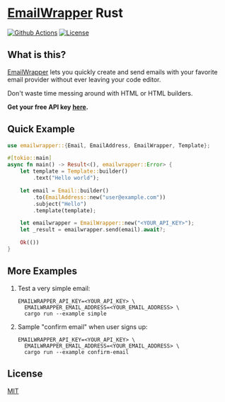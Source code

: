 # [EmailWrapper](https://emailwrapper.com) Rust

[![Github Actions](https://img.shields.io/github/actions/workflow/status/emailwrapper/emailwrapper-rust/tests.yml?style=flat-square)](https://github.com/emailwrapper/emailwrapper-rust/actions)
[![License](https://img.shields.io/github/license/emailwrapper/emailwrapper-rust?color=green&style=flat-square)](/LICENSE)

## What is this?

[EmailWrapper](https://emailwrapper.com) lets you quickly create and send emails with your favorite email provider without ever leaving your code editor.

Don't waste time messing around with HTML or HTML builders.

**Get your free API key [here](https://emailwrapper.com).**

## Quick Example

```rust
use emailwrapper::{Email, EmailAddress, EmailWrapper, Template};

#[tokio::main]
async fn main() -> Result<(), emailwrapper::Error> {
    let template = Template::builder()
        .text("Hello world");

    let email = Email::builder()
        .to(EmailAddress::new("user@example.com"))
        .subject("Hello")
        .template(template);

    let emailwrapper = EmailWrapper::new("<YOUR_API_KEY>");
    let _result = emailwrapper.send(email).await?;

    Ok(())
}
```

## More Examples

1. Test a very simple email:

    ```shell
    EMAILWRAPPER_API_KEY=<YOUR_API_KEY> \
      EMAILWRAPPER_EMAIL_ADDRESS=<YOUR_EMAIL_ADDRESS> \
      cargo run --example simple
    ```

1. Sample "confirm email" when user signs up:

    ```shell
    EMAILWRAPPER_API_KEY=<YOUR_API_KEY> \
      EMAILWRAPPER_EMAIL_ADDRESS=<YOUR_EMAIL_ADDRESS> \
      cargo run --example confirm-email
    ```

## License

[MIT](LICENSE)